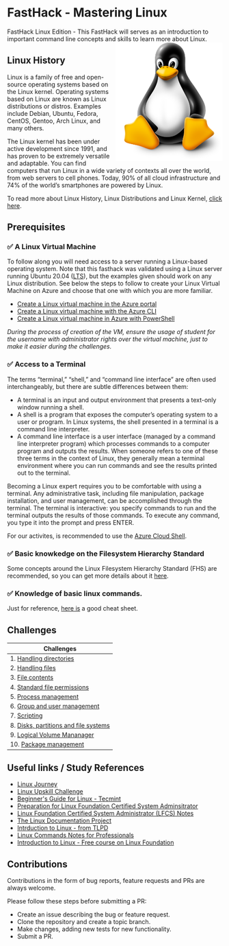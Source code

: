 # FastHack - Mastering Linux 
FastHack Linux Edition - This FastHack will serves as an introduction to important command line concepts and skills to learn more about Linux.
<img align="right" src="images/linuxpenguin.png" width="250"/>

## Linux History 

Linux is a family of free and open-source operating systems based on the Linux kernel. Operating systems based on Linux are known as Linux distributions or distros. Examples include Debian, Ubuntu, Fedora, CentOS, Gentoo, Arch Linux, and many others.

The Linux kernel has been under active development since 1991, and has proven to be extremely versatile and adaptable. You can find computers that run Linux in a wide variety of contexts all over the world, from web servers to cell phones. Today, 90% of all cloud infrastructure and 74% of the world’s smartphones are powered by Linux.

To read more about Linux History, Linux Distributions and Linux Kernel, [click here](linux-history.md).


## Prerequisites

### :white_check_mark: A Linux Virtual Machine

To follow along you will need access to a server running a Linux-based operating system. Note that this fasthack was validated using a Linux server running Ubuntu 20.04 ([LTS](https://ubuntu.com/about/release-cycle)), but the examples given should work on any Linux distribution. See below the steps to follow to create your Linux Virtual Machine on Azure and choose that one with which you are more familiar.
* [Create a Linux virtual machine in the Azure portal](https://docs.microsoft.com/en-us/azure/virtual-machines/linux/quick-create-portal)
* [Create a Linux virtual machine with the Azure CLI](https://docs.microsoft.com/en-us/azure/virtual-machines/linux/quick-create-cli)
* [Create a Linux virtual machine in Azure with PowerShell](https://docs.microsoft.com/en-us/azure/virtual-machines/linux/quick-create-powershell)

_During the process of creation of the VM, ensure the usage of student for the username with administrator rights over the virtual machine, just to make it easier during the challenges._

### :white_check_mark: Access to a Terminal

The terms “terminal,” “shell,” and “command line interface” are often used interchangeably, but there are subtle differences between them:

* A terminal is an input and output environment that presents a text-only window running a shell.
* A shell is a program that exposes the computer’s operating system to a user or program. In Linux systems, the shell presented in a terminal is a command line interpreter.
* A command line interface is a user interface (managed by a command line interpreter program) which processes commands to a computer program and outputs the results.
When someone refers to one of these three terms in the context of Linux, they generally mean a terminal environment where you can run commands and see the results printed out to the terminal. 

Becoming a Linux expert requires you to be comfortable with using a terminal. Any administrative task, including file manipulation, package installation, and user management, can be accomplished through the terminal. The terminal is interactive: you specify commands to run and the terminal outputs the results of those commands. To execute any command, you type it into the prompt and press ENTER.

For our activites, is recommended to use the [Azure Cloud Shell](http://shell.azure.com/).

### :white_check_mark: Basic knowkedge on the Filesystem Hierarchy Standard

Some concepts around the Linux Filesystem Hierarchy Standard (FHS) are recommended, so you can get more details about it [here](fhs.md).

### :white_check_mark: Knowledge of basic linux commands. 

Just for reference, [here is](commands.md) a good cheat sheet.

## Challenges

| Challenges |
|--------------|
| 1. [Handling directories](challenges/lab-working-directories.md)|
| 2. [Handling files](challenges/lab-working-files.md) |
| 3. [File contents](challenges/lab-file-contents.md) |
| 4. [Standard file permissions](challenges/lab-permissions.md) |
| 5. [Process management](challenges/lab-process-management.md) |
| 6. [Group and user management](challenges/lab-groups-and-users.md) |
| 7. [Scripting](challenges/lab-scripting.md) |
| 8. [Disks, partitions and file systems](challenges/lab-disks.md) |
| 9. [Logical Volume Mananager](challenges/lab-lvm.md) |
| 10. [Package management](challenges/lab-packages.md) |



## Useful links / Study References

* [Linux Journey](https://linuxjourney.com/)
* [Linux Upskill Challenge](https://linuxupskillchallenge.org/)
* [Beginner's Guide for Linux - Tecmint](https://www.tecmint.com/free-online-linux-learning-guide-for-beginners/)
* [Preparation for Linux Foundation Certified System Adminsitrator](https://github.com/Bes0n/LFCS)
* [Linux Foundation Certified System Administrator (LFCS) Notes](https://github.com/simonesavi/lfcs)
* [The Linux Documentation Project](https://tldp.org/)
* [Intrduction to Linux - from TLPD](https://tldp.org/LDP/intro-linux/intro-linux.pdf)
* [Linux Commands Notes for Professionals](https://goalkicker.com/LinuxBook/LinuxNotesForProfessionals.pdf)
* [Introduction to Linux - Free course on Linux Foundation](https://training.linuxfoundation.org/training/introduction-to-linux/)

## Contributions
Contributions in the form of bug reports, feature requests and PRs are always welcome.

Please follow these steps before submitting a PR:

* Create an issue describing the bug or feature request.
* Clone the repository and create a topic branch.
* Make changes, adding new tests for new functionality.
* Submit a PR.

